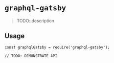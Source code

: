 # `graphql-gatsby`

> TODO: description

## Usage

```
const graphqlGatsby = require('graphql-gatsby');

// TODO: DEMONSTRATE API
```

